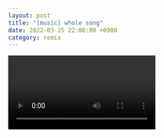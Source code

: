 ```yaml
---
layout: post
title: "[music] whole song"
date: 2022-03-25 22:00:00 +0900
category: remix
---
```


<div class="video-container">
    <video id="player" class="video-js vjs-default-skin vjs-big-play-centered" data-json="/public/json/remix/whole song.json"></video>
</div>